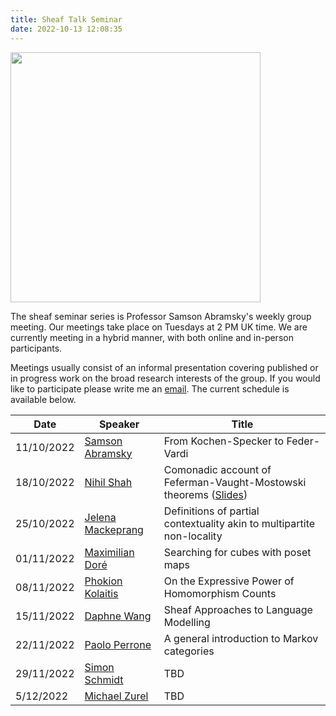 ```yaml
---
title: Sheaf Talk Seminar
date: 2022-10-13 12:08:35
---
```


<img src="/images/escher.jpeg" width="400">


The sheaf seminar series is Professor Samson Abramsky's weekly group meeting. Our meetings take place on Tuesdays at 2 PM UK time. We are currently meeting in a hybrid manner, with both online and in-person participants. 

Meetings usually consist of an informal presentation covering published or in progress work on the broad research interests of the group. If you would like to participate please write me an [email](mailto:amin.karamlou@cs.ox.ac.uk). The current schedule is available below.

| Date      | Speaker | Title |
| ----------- | ----------- | -----------
| 11/10/2022   | [Samson Abramsky](https://www.cs.ox.ac.uk/people/samson.abramsky/)   | From Kochen-Specker to Feder-Vardi
| 18/10/2022   | [Nihil Shah](https://www.cs.ox.ac.uk/people/nihil.shah/)        | Comonadic account of Feferman-Vaught-Mostowski theorems ([Slides](/sheaf/slides/nihil.pdf))  
| 25/10/2022   | [Jelena Mackeprang](https://www.cwi.nl/people/jelena-mackeprang) | Definitions of partial contextuality akin to multipartite non-locality
| 01/11/2022   | [Maximilian Doré](https://www.cs.ox.ac.uk/people/maximilian.dore/) | Searching for cubes with poset maps
| 08/11/2022   | [Phokion Kolaitis](https://users.soe.ucsc.edu/~kolaitis/) | On the Expressive Power of Homomorphism Counts
| 15/11/2022   | [Daphne Wang](https://iris.ucl.ac.uk/iris/browse/profile?upi=DPWAN95) | Sheaf Approaches to Language Modelling
| 22/11/2022   | [Paolo Perrone](http://www.paoloperrone.org) | A general introduction to Markov categories 
| 29/11/2022   | [Simon Schmidt](https://www.math.ku.dk/english/staff/?pure=en%2Fpersons%2Fsimon-schmidt(361f395e-1658-4bc2-a133-9b05ff74833d).html) | TBD
| 5/12/2022   | [Michael Zurel](https://mzurel.github.io) | TBD

<!-- 
Welcome to [Hexo](https://hexo.io/)! This is your very first post. Check [documentation](https://hexo.io/docs/) for more info. If you get any problems when using Hexo, you can find the answer in [troubleshooting](https://hexo.io/docs/troubleshooting.html) or you can ask me on [GitHub](https://github.com/hexojs/hexo/issues). -->